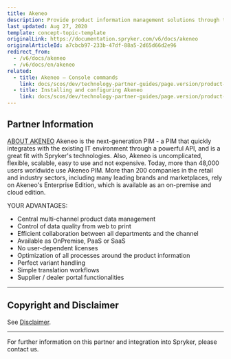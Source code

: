 ```yaml
---
title: Akeneo
description: Provide product information management solutions through the existing IT environment by integrating Akeneo into the Spryker-based shop.
last_updated: Aug 27, 2020
template: concept-topic-template
originalLink: https://documentation.spryker.com/v6/docs/akeneo
originalArticleId: a7cbcb97-233b-47df-88a5-2d65d66d2e96
redirect_from:
  - /v6/docs/akeneo
  - /v6/docs/en/akeneo
related:
  - title: Akeneo — Console commands
    link: docs/scos/dev/technology-partner-guides/page.version/product-information-pimerp/akeneo/akeneo-console-commands.html
  - title: Installing and configuring Akeneo
    link: docs/scos/dev/technology-partner-guides/page.version/product-information-pimerp/akeneo/installing-and-configuring-akeneo.html
---
```


## Partner Information

[ABOUT AKENEO](https://www.akeneo.com)
Akeneo is the next-generation PIM - a PIM that quickly integrates with the existing IT environment through a powerful API, and is a great fit with Spryker's technologies. Also, Akeneo is uncomplicated, flexible, scalable, easy to use and not expensive. Today, more than 48,000 users worldwide use Akeneo PIM. More than 200 companies in the retail and industry sectors, including many leading brands and marketplaces, rely on Akeneo's Enterprise Edition, which is available as an on-premise and cloud edition.

YOUR ADVANTAGES:

* Central multi-channel product data management
* Control of data quality from web to print
* Efficient collaboration between all departments and the channel
* Available as OnPremise, PaaS or SaaS
* No user-dependent licenses
* Optimization of all processes around the product information
* Perfect variant handling
* Simple translation workflows
* Supplier / dealer portal functionalities

---

## Copyright and Disclaimer

See [Disclaimer](https://github.com/spryker/spryker-documentation).

---
For further information on this partner and integration into Spryker, please contact us.

<div class="hubspot-form js-hubspot-form" data-portal-id="2770802" data-form-id="163e11fb-e833-4638-86ae-a2ca4b929a41" id="hubspot-1"></div>
